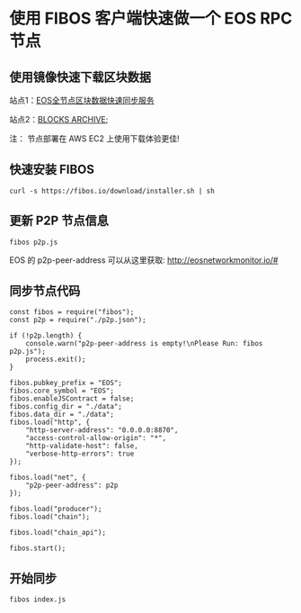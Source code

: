 # 使用 FIBOS 客户端快速做一个 EOS RPC 节点

## 使用镜像快速下载区块数据

站点1：[EOS全节点区块数据快速同步服务](https://eoscleaner.com/Project%20Detail.html)

站点2：[BLOCKS ARCHIVE](https://eosnode.tools/blocks);


注： 节点部署在 AWS EC2 上使用下载体验更佳!

## 快速安装 FIBOS

```
curl -s https://fibos.io/download/installer.sh | sh
```

## 更新 P2P 节点信息

```
fibos p2p.js
```

EOS 的 p2p-peer-address 可以从这里获取: http://eosnetworkmonitor.io/#

## 同步节点代码

```
const fibos = require("fibos");
const p2p = require("./p2p.json");

if (!p2p.length) {
	console.warn("p2p-peer-address is empty!\nPlease Run: fibos p2p.js");
	process.exit();
}

fibos.pubkey_prefix = "EOS";
fibos.core_symbol = "EOS";
fibos.enableJSContract = false;
fibos.config_dir = "./data";
fibos.data_dir = "./data";
fibos.load("http", {
	"http-server-address": "0.0.0.0:8870",
	"access-control-allow-origin": "*",
	"http-validate-host": false,
	"verbose-http-errors": true
});

fibos.load("net", {
	"p2p-peer-address": p2p
});

fibos.load("producer");
fibos.load("chain");

fibos.load("chain_api");

fibos.start();
```
## 开始同步

```
fibos index.js
```